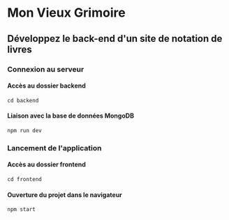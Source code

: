# Mon Vieux Grimoire

## Développez le back-end d'un site de notation de livres

### Connexion au serveur
#### Accès au dossier backend
`cd backend`
#### Liaison avec la base de données MongoDB
`npm run dev`

### Lancement de l'application
#### Accès au dossier frontend
`cd frontend`
#### Ouverture du projet dans le navigateur
`npm start`
